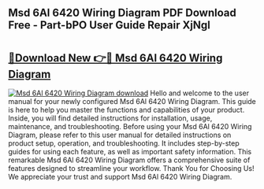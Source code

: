 ## Msd 6Al 6420 Wiring Diagram PDF Download Free - Part-bPO User Guide Repair XjNgl

# <h2><a href="http://dfk88a3.blite.top/?on=Msd+6Al+6420+Wiring+Diagram">🔗Download New 👉🔴 Msd 6Al 6420 Wiring Diagram</a></h2>

[![Msd 6Al 6420 Wiring Diagram download](https://i.imgur.com/lujVjoI.png)](http://dfk88a3.blite.top/?on=Msd+6Al+6420+Wiring+Diagram)
Hello and welcome to the user manual for your newly configured Msd 6Al 6420 Wiring Diagram. This guide is here to help you master the functions and capabilities of your product. Inside, you will find detailed instructions for installation, usage, maintenance, and troubleshooting. Before using your Msd 6Al 6420 Wiring Diagram, please refer to this user manual for detailed instructions on product setup, operation, and troubleshooting. It includes step-by-step guides for using each feature, as well as important safety information. This remarkable Msd 6Al 6420 Wiring Diagram offers a comprehensive suite of features designed to streamline your workflow. Thank You for Choosing Us! We appreciate your trust and support Msd 6Al 6420 Wiring Diagram.
